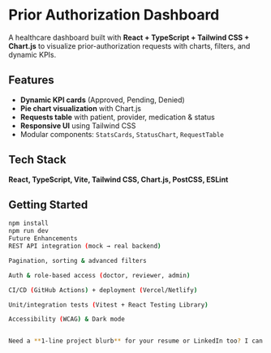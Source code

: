 # Prior Authorization Dashboard

A healthcare dashboard built with **React + TypeScript + Tailwind CSS + Chart.js** to visualize prior-authorization requests with charts, filters, and dynamic KPIs.

## Features
- **Dynamic KPI cards** (Approved, Pending, Denied)
- **Pie chart visualization** with Chart.js
- **Requests table** with patient, provider, medication & status
- **Responsive UI** using Tailwind CSS
- Modular components: `StatsCards`, `StatusChart`, `RequestTable`

## Tech Stack
**React, TypeScript, Vite, Tailwind CSS, Chart.js, PostCSS, ESLint**

## Getting Started
```bash
npm install
npm run dev
Future Enhancements
REST API integration (mock → real backend)

Pagination, sorting & advanced filters

Auth & role-based access (doctor, reviewer, admin)

CI/CD (GitHub Actions) + deployment (Vercel/Netlify)

Unit/integration tests (Vitest + React Testing Library)

Accessibility (WCAG) & Dark mode


Need a **1‑line project blurb** for your resume or LinkedIn too? I can give you that next.


